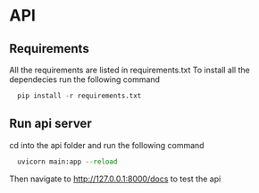 # API

## Requirements
All the requirements are listed in requirements.txt
To install all the dependecies run the following command
```python
  pip install -r requirements.txt
```

## Run api server
cd into the api folder and run the following command
```python
  uvicorn main:app --reload
```
Then navigate to http://127.0.0.1:8000/docs to test the api
